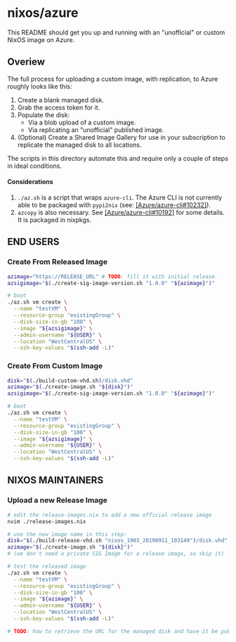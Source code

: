 # nixos/azure

This README should get you up and running with an "unofficial" or custom NixOS image on Azure.

## Overiew

The full process for uploading a custom image, with replication, to Azure roughly looks like this:

1. Create a blank managed disk.
2. Grab the access token for it.
3. Populate the disk:
   * Via a blob upload of a custom image.
   * Via replicating an "unofficial" published image.
4. (Optional) Create a Shared Image Gallery for use in your subscription to replicate the managed disk to all locations.

The scripts in this directory automate this and require only a couple of steps in ideal conditions.

#### Considerations

1. `./az.sh` is a script that wraps `azure-cli`. The Azure CLI is not currently able to be packaged with `pypi2nix` (see: [\[Azure/azure-cli#10232\]](https://github.com/Azure/azure-cli/issues/10232)).
2. `azcopy` is also necessary. See [\[Azure/azure-cli#10192\]](https://github.com/Azure/azure-cli/issues/10192) for some details. It is packaged in nixpkgs.

## END USERS

### Create From Released Image
```bash
azimage="https://RELEASE_URL" # TODO: fill it with initial release
azsigimage="$(./create-sig-image-version.sh "1.0.0" "${azimage}")"

# boot
./az.sh vm create \
  --name "testVM" \
  --resource-group "existingGroup" \
  --disk-size-in-gb "100" \
  --image "${azsigimage}" \
  --admin-username "${USER}" \
  --location "WestCentralUS" \
  --ssh-key-values "$(ssh-add -L)"
```

### Create From Custom Image
```bash
disk="$(./build-custom-vhd.sh)/disk.vhd"
azimage="$(./create-image.sh "${disk}")"
azsigimage="$(./create-sig-image-version.sh "1.0.0" "${azimage}")"

# boot
./az.sh vm create \
  --name "testVM" \
  --resource-group "existingGroup" \
  --disk-size-in-gb "100" \
  --image "${azsigimage}" \
  --admin-username "${USER}" \
  --location "WestCentralUS" \
  --ssh-key-values "$(ssh-add -L)"
```

## NIXOS MAINTAINERS

### Upload a new Release Image
```bash
# edit the release-images.nix to add a new official release image
nvim ./release-images.nix

# use the new image name in this step:
disk="$(./build-release-vhd.sh "nixos_1903_20190911_103149")/disk.vhd"
azimage="$(./create-image.sh "${disk}")"
# (we don't need a private SIG Image for a release image, so skip it)

# test the released image
./az.sh vm create \
  --name "testVM" \
  --resource-group "existingGroup" \
  --disk-size-in-gb "100" \
  --image "${azimage}" \
  --admin-username "${USER}" \
  --location "WestCentralUS" \
  --ssh-key-values "$(ssh-add -L)"

# TODO: how to retrieve the URL for the managed disk and have it be public, forever?
```

